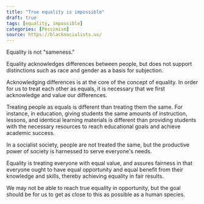 ```yaml
---
title: "True equality is impossible"
draft: true
tags: [equality, impossible]
categories: [Pessimism]
source: https://blacksocialists.us/
---
```


Equality is not "sameness."  
  
Equality acknowledges differences between people, but does not support distinctions such as race and gender as a basis for subjection.  
  
Acknowledging differences is at the core of the concept of equality. In order for us to treat each other as equals, it is necessary that we first acknowledge and value our differences.  
  
Treating people as equals is different than treating them the same. For instance, in education, giving students the same amounts of instruction, lessons, and identical learning materials is different than providing students with the necessary resources to reach educational goals and achieve academic success.  
  
In a socialist society, people are not treated the same, but the productive power of society is harnessed to serve everyone's needs.  
  
Equality is treating everyone with equal value, and assures fairness in that everyone ought to have equal opportunity and equal benefit from their knowledge and skills, thereby achieving equality in fair results.  
  
We may not be able to reach true equality in opportunity, but the goal should be for us to get as close to this as possible as a human species.

